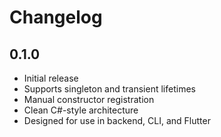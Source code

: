 # Changelog

## 0.1.0

- Initial release
- Supports singleton and transient lifetimes
- Manual constructor registration
- Clean C#-style architecture
- Designed for use in backend, CLI, and Flutter
